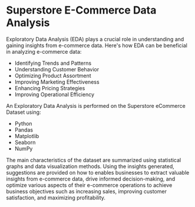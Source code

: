 # Superstore E-Commerce Data Analysis
Exploratory Data Analysis (EDA) plays a crucial role in understanding and gaining insights from e-commerce data. Here's how EDA can be beneficial in analyzing e-commerce data:
* Identifying Trends and Patterns
* Understanding Customer Behavior
* Optimizing Product Assortment
* Improving Marketing Effectiveness
* Enhancing Pricing Strategies
* Improving Operational Efficiency
  
An Exploratory Data Analysis is performed on the Superstore eCommerce Dataset using:
* Python
* Pandas
* Matplotlib
* Seaborn
* NumPy

The main characteristics of the dataset are summarized using statistical graphs and data visualization methods.
Using the insights generated, suggestions are provided on how to enables businesses to extract valuable insights from e-commerce data, drive informed decision-making, and optimize various aspects of their e-commerce operations to achieve business objectives such as increasing sales, improving customer satisfaction, and maximizing profitability.


